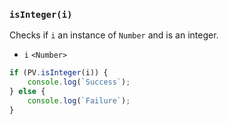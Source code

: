 ### ``isInteger(i)``
Checks if ``i`` an instance of ``Number`` and is an integer.

- `i` `<Number>`

```js
if (PV.isInteger(i)) {
    console.log(`Success`);
} else {
    console.log(`Failure`);
}
```